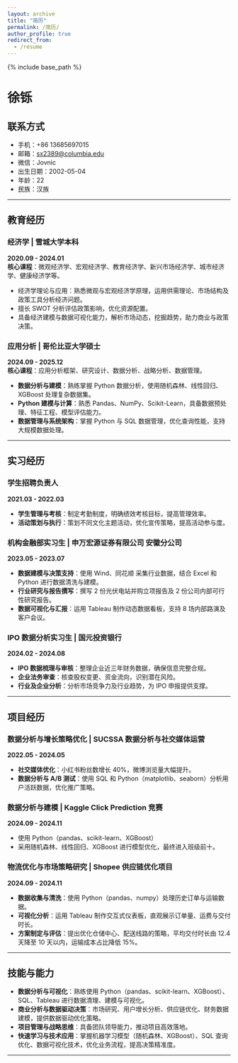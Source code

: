 ```yaml
---
layout: archive
title: "简历"
permalink: /简历/
author_profile: true
redirect_from:
  - /resume
---
```


{% include base_path %}

# 徐铄

## 联系方式
- 手机：+86 13685697015
- 邮箱：sx2389@columbia.edu
- 微信：Jovnic
- 出生日期：2002-05-04
- 年龄：22
- 民族：汉族

---

## 教育经历

### 经济学 | 雪城大学本科  
**2020.09 - 2024.01**  
**核心课程**：微观经济学、宏观经济学、教育经济学、新兴市场经济学、城市经济学、健康经济学等。

- 经济学理论与应用：熟悉微观与宏观经济学原理，运用供需理论、市场结构及政策工具分析经济问题。
- 擅长 SWOT 分析评估政策影响，优化资源配置。
- 具备经济建模与数据可视化能力，解析市场动态，挖掘趋势，助力商业与政策决策。

### 应用分析 | 哥伦比亚大学硕士  
**2024.09 - 2025.12**  
**核心课程**：应用分析框架、研究设计、数据分析、战略分析、数据管理。

- **数据分析与建模**：熟练掌握 Python 数据分析，使用随机森林、线性回归、XGBoost 处理复杂数据集。
- **Python 建模与计算**：熟悉 Pandas、NumPy、Scikit-Learn，具备数据预处理、特征工程、模型评估能力。
- **数据管理与系统架构**：掌握 Python 与 SQL 数据管理，优化查询性能，支持大规模数据处理。

---

## 实习经历

### 学生招聘负责人  
**2021.03 - 2022.03**  
- **学生管理与考核**：制定考勤制度，明确绩效考核目标，提高管理效率。
- **活动策划与执行**：策划不同文化主题活动，优化宣传策略，提高活动参与度。

### 机构金融部实习生 | 申万宏源证券有限公司 安徽分公司  
**2023.05 - 2023.07**  
- **数据建模与决策支持**：使用 Wind、同花顺 采集行业数据，结合 Excel 和 Python 进行数据清洗与建模。
- **行业研究与报告撰写**：撰写 2 份光伏电站并购立项报告及 2 份公司内部可行性研究报告。
- **数据可视化与汇报**：运用 Tableau 制作动态数据看板，支持 8 场内部路演及客户会议。

### IPO 数据分析实习生 | 国元投资银行  
**2024.02 - 2024.08**  
- **IPO 数据梳理与审核**：整理企业近三年财务数据，确保信息完整合规。
- **企业法务审查**：核查股权变更、资金流向，识别潜在风险。
- **行业及企业分析**：分析市场竞争力及行业趋势，为 IPO 申报提供支撑。

---

## 项目经历

### 数据分析与增长策略优化 | SUCSSA 数据分析与社交媒体运营  
**2022.05 - 2024.05**  
- **社交媒体优化**：小红书粉丝数增长 40%，微博浏览量大幅提升。
- **数据分析与 A/B 测试**：使用 SQL 和 Python（matplotlib、seaborn）分析用户活跃数据，优化推广策略。

### 数据分析与建模 | Kaggle Click Prediction 竞赛  
**2024.09 - 2024.11**  
- 使用 Python（pandas、scikit-learn、XGBoost）
- 采用随机森林、线性回归、XGBoost 进行模型优化，最终进入班级前十。

### 物流优化与市场策略研究 | Shopee 供应链优化项目  
**2024.09 - 2024.11**  
- **数据收集与清洗**：使用 Python（pandas、numpy）处理历史订单与运输数据。
- **可视化分析**：运用 Tableau 制作交互式仪表板，直观展示订单量、运费与交付时长。
- **方案制定与评估**：提出优化仓储中心、配送线路的策略，平均交付时长由 12.4 天降至 10 天以内，运输成本占比降低 15%。

---

## 技能与能力

- **数据分析与可视化**：熟练使用 Python（pandas、scikit-learn、XGBoost）、SQL、Tableau 进行数据清理、建模与可视化。
- **商业分析与数据驱动决策**：市场研究、用户增长分析、供应链优化、财务数据建模，提供数据驱动优化策略。
- **项目管理与战略思维**：具备团队领导能力，推动项目高效落地。
- **快速学习与技术应用**：掌握机器学习模型（随机森林、XGBoost）、SQL 查询优化、数据可视化技术，优化业务流程，提高决策精准度。

---